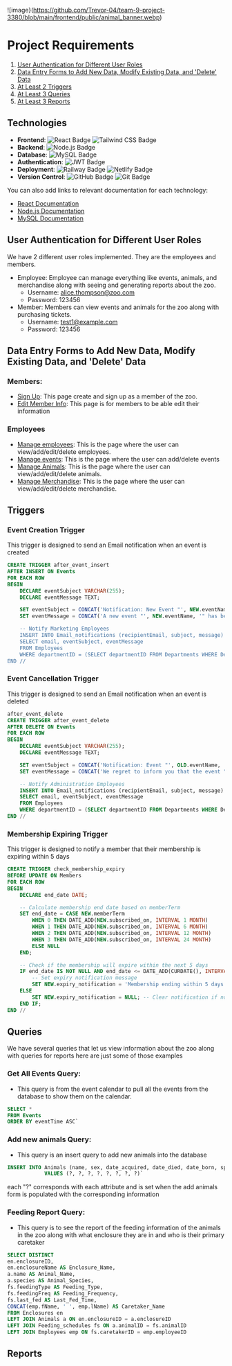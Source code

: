 ![image}(https://github.com/Trevor-04/team-9-project-3380/blob/main/frontend/public/animal_banner.webp)
# Project Requirements

1. [User Authentication for Different User Roles](#user-authentication-for-different-user-roles)
2. [Data Entry Forms to Add New Data, Modify Existing Data, and 'Delete' Data](#data-entry-forms-to-add-new-data-modify-existing-data-and-delete-data)
3. [At Least 2 Triggers](#triggers)
4. [At Least 3 Queries](#queries)
5. [At Least 3 Reports](#reports)

## **Technologies**

- **Frontend**: ![React Badge](https://img.shields.io/badge/React-61DAFB?style=for-the-badge&logo=react&logoColor=black) ![Tailwind CSS Badge](https://img.shields.io/badge/Tailwind_CSS-06B6D4?style=for-the-badge&logo=tailwind-css&logoColor=white)
- **Backend**: ![Node.js Badge](https://img.shields.io/badge/Node.js-339933?style=for-the-badge&logo=node.js&logoColor=white)
- **Database**: ![MySQL Badge](https://img.shields.io/badge/MySQL-4479A1?style=for-the-badge&logo=mysql&logoColor=white)
- **Authentication**: ![JWT Badge](https://img.shields.io/badge/JWT-000000?style=for-the-badge&logo=json-web-tokens&logoColor=white)
- **Deployment**: ![Railway Badge](https://img.shields.io/badge/Railway-2A4D77?style=for-the-badge&logo=railway&logoColor=white) ![Netlify Badge](https://img.shields.io/badge/Netlify-00C7B7?style=for-the-badge&logo=netlify&logoColor=white)
- **Version Control**: ![GitHub Badge](https://img.shields.io/badge/GitHub-181717?style=for-the-badge&logo=github&logoColor=white) ![Git Badge](https://img.shields.io/badge/Git-F05032?style=for-the-badge&logo=git&logoColor=white)

You can also add links to relevant documentation for each technology:
- [React Documentation](https://reactjs.org/)
- [Node.js Documentation](https://nodejs.org/)
- [MySQL Documentation](https://dev.mysql.com/doc/)

## **User Authentication for Different User Roles**
We have 2 different user roles implemented. They are the employees and members.
- Employee: Employee can manage everything like events, animals, and merchandise along with seeing and generating reports about the zoo.
    - Username: alice.thompson@zoo.com
    - Password: 123456
- Member: Members can view events and animals for the zoo along with purchasing tickets.
    - Username: test1@example.com
    - Password: 123456
  
## **Data Entry Forms to Add New Data, Modify Existing Data, and 'Delete' Data**
### Members:
- [Sign Up](https://glowing-tiramisu-2436aa.netlify.app/signup): This page create and sign up as a member of the zoo.
- [Edit Member Info](https://glowing-tiramisu-2436aa.netlify.app/member/50/settings): This page is for members to be able edit their information
### Employees
- [Manage employees](https://glowing-tiramisu-2436aa.netlify.app/Admin/45/employeeTable): This is the page where the user can view/add/edit/delete employees. 
- [Manage events](https://glowing-tiramisu-2436aa.netlify.app/Admin/45/events): This is the page where the user can add/delete events
- [Manage Animals](https://glowing-tiramisu-2436aa.netlify.app/Admin/45/animalTable): This is the page where the user can view/add/edit/delete animals.
- [Manage Merchandise](https://glowing-tiramisu-2436aa.netlify.app/Admin/45/giftshopTable): This is the page where the user can view/add/edit/delete merchandise.

## **Triggers**

### Event Creation Trigger
This trigger is designed to send an Email notification when an event is created
```sql
CREATE TRIGGER after_event_insert
AFTER INSERT ON Events
FOR EACH ROW
BEGIN
    DECLARE eventSubject VARCHAR(255);
    DECLARE eventMessage TEXT;

    SET eventSubject = CONCAT('Notification: New Event "', NEW.eventName, '" has been scheduled');
    SET eventMessage = CONCAT('A new event "', NEW.eventName, '" has been scheduled for ', NEW.eventTime, '. Don\'t miss out!');

    -- Notify Marketing Employees
    INSERT INTO Email_notifications (recipientEmail, subject, message)
    SELECT email, eventSubject, eventMessage
    FROM Employees
    WHERE departmentID = (SELECT departmentID FROM Departments WHERE DepartmentName = 'Marketing' LIMIT 1);
END //
```

### Event Cancellation Trigger
This trigger is designed to send an Email notification when an event is deleted
```sql
after_event_delete
CREATE TRIGGER after_event_delete
AFTER DELETE ON Events
FOR EACH ROW
BEGIN
    DECLARE eventSubject VARCHAR(255);
    DECLARE eventMessage TEXT;

    SET eventSubject = CONCAT('Notification: Event "', OLD.eventName, '" has been cancelled');
    SET eventMessage = CONCAT('We regret to inform you that the event "', OLD.eventName, '" scheduled on ', OLD.eventTime, ' has been cancelled.');

    -- Notify Administration Employees
    INSERT INTO Email_notifications (recipientEmail, subject, message)
    SELECT email, eventSubject, eventMessage
    FROM Employees
    WHERE departmentID = (SELECT departmentID FROM Departments WHERE DepartmentName = 'Administration' LIMIT 1);
END //  
```

### Membership Expiring Trigger
This trigger is designed to notify a member that their membership is expiring within 5 days
```sql
CREATE TRIGGER check_membership_expiry 
BEFORE UPDATE ON Members
FOR EACH ROW
BEGIN
    DECLARE end_date DATE;

    -- Calculate membership end date based on memberTerm
    SET end_date = CASE NEW.memberTerm
        WHEN 0 THEN DATE_ADD(NEW.subscribed_on, INTERVAL 1 MONTH)
        WHEN 1 THEN DATE_ADD(NEW.subscribed_on, INTERVAL 6 MONTH)
        WHEN 2 THEN DATE_ADD(NEW.subscribed_on, INTERVAL 12 MONTH)
        WHEN 3 THEN DATE_ADD(NEW.subscribed_on, INTERVAL 24 MONTH)
        ELSE NULL
    END;

    -- Check if the membership will expire within the next 5 days
    IF end_date IS NOT NULL AND end_date <= DATE_ADD(CURDATE(), INTERVAL 5 DAY) THEN
        -- Set expiry notification message
        SET NEW.expiry_notification = 'Membership ending within 5 days';
    ELSE
        SET NEW.expiry_notification = NULL; -- Clear notification if not applicable
    END IF;
END //
```

## **Queries**
We have several queries that let us view information about the zoo along with queries for reports here are just some of those examples
### Get All Events Query:
- This query is from the event calendar to pull all the events from the database to show them on the calendar.
```sql
SELECT * 
FROM Events
ORDER BY eventTime ASC`
```

### Add new animals Query:
-  This query is an insert query to add new animals into the database
```sql
INSERT INTO Animals (name, sex, date_acquired, date_died, date_born, species, classification, enclosureID)
            VALUES (?, ?, ?, ?, ?, ?, ?, ?)`
```
each "?" corresponds with each attribute and is set when the add animals form is populated with the corresponding information

### Feeding Report Query:
- This query is to see the report of the feeding information of the animals in the zoo along with what enclosure they are in and who is their primary caretaker
```sql
SELECT DISTINCT
en.enclosureID,
en.enclosureName AS Enclosure_Name,
a.name AS Animal_Name,
a.species AS Animal_Species,
fs.feedingType AS Feeding_Type,
fs.feedingFreq AS Feeding_Frequency,
fs.last_fed AS Last_Fed_Time,
CONCAT(emp.fName, ' ', emp.lName) AS Caretaker_Name
FROM Enclosures en
LEFT JOIN Animals a ON en.enclosureID = a.enclosureID
LEFT JOIN Feeding_schedules fs ON a.animalID = fs.animalID
LEFT JOIN Employees emp ON fs.caretakerID = emp.employeeID
```

### 
## **Reports**


